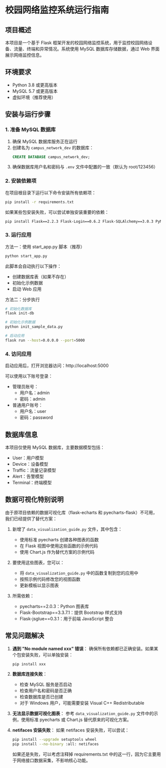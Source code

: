 # 校园网络监控系统运行指南

## 项目概述

本项目是一个基于 Flask 框架开发的校园网络监控系统，用于监控校园网络设备、流量、终端和异常情况。系统使用 MySQL 数据库存储数据，通过 Web 界面展示网络监控信息。

## 环境要求

- Python 3.8 或更高版本
- MySQL 5.7 或更高版本
- 虚拟环境（推荐使用）

## 安装与运行步骤

### 1. 准备 MySQL 数据库

1. 确保 MySQL 数据库服务正在运行
2. 创建名为 `campus_network_dev` 的数据库：
   ```sql
   CREATE DATABASE campus_network_dev;
   ```
3. 确保数据库用户名和密码与 `.env` 文件中配置的一致（默认为 root/123456）

### 2. 安装依赖项

在项目根目录下运行以下命令安装所有依赖项：

```bash
pip install -r requirements.txt
```

如果某些包安装失败，可以尝试单独安装重要的依赖：

```bash
pip install Flask==2.2.3 Flask-Login==0.6.2 Flask-SQLAlchemy==3.0.3 PyMySQL==1.0.3 mysqlclient==2.1.1 Flask-Migrate==4.0.4 pyecharts==2.0.3 Flask-Bootstrap==3.3.7.1 python-dotenv==1.0.0 APScheduler==3.10.1
```

### 3. 运行应用

方法一：使用 start_app.py 脚本（推荐）

```bash
python start_app.py
```

此脚本会自动执行以下操作：
- 创建数据库表（如果不存在）
- 初始化示例数据
- 启动 Web 应用

方法二：分步执行

```bash
# 初始化数据库
flask init-db

# 初始化示例数据
python init_sample_data.py

# 启动应用
flask run --host=0.0.0.0 --port=5000
```

### 4. 访问应用

启动应用后，打开浏览器访问：http://localhost:5000

可以使用以下账号登录：
- 管理员账号：
  - 用户名：admin
  - 密码：admin
- 普通用户账号：
  - 用户名：user
  - 密码：password

## 数据库信息

本项目仅使用 MySQL 数据库，主要数据模型包括：
- User：用户模型
- Device：设备模型
- Traffic：流量记录模型
- Alert：告警模型
- Terminal：终端模型

## 数据可视化特别说明

由于原项目依赖的数据可视化库（flask-echarts 和 pyecharts-flask）不可用，我们已经提供了替代方案：

1. 新增了 `data_visualization_guide.py` 文件，其中包含：
   - 使用标准 pyecharts 创建各种图表的函数
   - 在 Flask 视图中使用这些函数的示例代码
   - 使用 Chart.js 作为替代方案的示例代码

2. 要使用这些图表，您可以：
   - 将 `data_visualization_guide.py` 中的函数复制到您的应用中
   - 按照示例代码修改您的视图函数
   - 更新模板以显示图表

3. 所需依赖：
   - pyecharts==2.0.3：Python 图表库
   - Flask-Bootstrap==3.3.7.1：提供 Bootstrap 样式支持
   - Flask-jsglue==0.3.1：用于前端 JavaScript 整合

## 常见问题解决

1. **遇到 "No module named xxx" 错误**：
   确保所有依赖都已正确安装。如果某个包安装失败，可以单独安装：
   ```bash
   pip install xxx
   ```

2. **数据库连接失败**：
   - 检查 MySQL 服务是否启动
   - 检查用户名和密码是否正确
   - 检查数据库是否已创建
   - 对于 Windows 用户，可能需要安装 Visual C++ Redistributable

3. **无法显示数据可视化图表**：
   参考 `data_visualization_guide.py` 文件中的示例，使用标准 pyecharts 或 Chart.js 替代原来的可视化方案。

4. **netifaces 安装失败**：
   如果 netifaces 安装失败，可以尝试：
   ```bash
   pip install --upgrade setuptools wheel
   pip install --no-binary :all: netifaces
   ```
   如果还是失败，可以考虑注释掉 requirements.txt 中的这一行，因为它主要用于网络接口数据采集，不影响核心功能。 